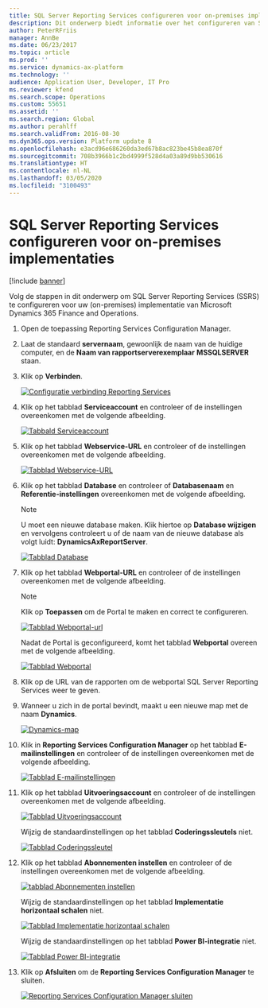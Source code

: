 ```yaml
---
title: SQL Server Reporting Services configureren voor on-premises implementaties
description: Dit onderwerp biedt informatie over het configureren van SQL Server Reporting Services (SSRS) voor een on-premises implementatie.
author: PeterRFriis
manager: AnnBe
ms.date: 06/23/2017
ms.topic: article
ms.prod: ''
ms.service: dynamics-ax-platform
ms.technology: ''
audience: Application User, Developer, IT Pro
ms.reviewer: kfend
ms.search.scope: Operations
ms.custom: 55651
ms.assetid: ''
ms.search.region: Global
ms.author: perahlff
ms.search.validFrom: 2016-08-30
ms.dyn365.ops.version: Platform update 8
ms.openlocfilehash: e3acd96e686260da3ed67b8ac823be45b8ea870f
ms.sourcegitcommit: 708b3966b1c2bd4999f528d4a03a89d9bb530616
ms.translationtype: HT
ms.contentlocale: nl-NL
ms.lasthandoff: 03/05/2020
ms.locfileid: "3100493"
---
```

# <a name="configure-sql-server-reporting-services-for-on-premises-deployments"></a>SQL Server Reporting Services configureren voor on-premises implementaties

[!include [banner](../includes/banner.md)]

Volg de stappen in dit onderwerp om SQL Server Reporting Services (SSRS) te configureren voor uw (on-premises) implementatie van Microsoft Dynamics 365 Finance and Operations.

1. Open de toepassing Reporting Services Configuration Manager.
2. Laat de standaard **servernaam**, gewoonlijk de naam van de huidige computer, en de **Naam van rapportserverexemplaar** **MSSQLSERVER** staan.
3. Klik op **Verbinden**.

    [![Configuratie verbinding Reporting Services](./media/ssrs-config-manager-01.png)](./media/ssrs-config-manager-01.png)

4. Klik op het tabblad **Serviceaccount** en controleer of de instellingen overeenkomen met de volgende afbeelding.

    [![Tabbald Serviceaccount](./media/ssrs-config-manager-02.png)](./media/ssrs-config-manager-02.png)

5. Klik op het tabblad **Webservice-URL** en controleer of de instellingen overeenkomen met de volgende afbeelding.

    [![Tabblad Webservice-URL](./media/ssrs-config-manager-03.png)](./media/ssrs-config-manager-03.png)

6. Klik op het tabblad **Database** en controleer of **Databasenaam** en **Referentie-instellingen** overeenkomen met de volgende afbeelding.

    > [!NOTE]
    > U moet een nieuwe database maken. Klik hiertoe op **Database wijzigen** en vervolgens controleert u of de naam van de nieuwe database als volgt luidt: **DynamicsAxReportServer**.

    [![Tabblad Database](./media/ssrs-config-manager-04.png)](./media/ssrs-config-manager-04.png)

7. Klik op het tabblad **Webportal-URL** en controleer of de instellingen overeenkomen met de volgende afbeelding.

    > [!NOTE]
    > Klik op **Toepassen** om de Portal te maken en correct te configureren.

    [![Tabblad Webportal-url](./media/ssrs-config-manager-05.png)](./media/ssrs-config-manager-05.png)

    Nadat de Portal is geconfigureerd, komt het tabblad **Webportal** overeen met de volgende afbeelding.

    [![Tabblad Webportal](./media/ssrs-config-manager-06.png)](./media/ssrs-config-manager-06.png)

8. Klik op de URL van de rapporten om de webportal SQL Server Reporting Services weer te geven.
9. Wanneer u zich in de portal bevindt, maakt u een nieuwe map met de naam **Dynamics**.

    [![Dynamics-map](./media/ssrs-config-manager-07.png)](./media/ssrs-config-manager-07.png)

10. Klik in **Reporting Services Configuration Manager** op het tabblad **E-mailinstellingen** en controleer of de instellingen overeenkomen met de volgende afbeelding.

    [![Tabblad E-mailinstellingen](./media/ssrs-config-manager-08.png)](./media/ssrs-config-manager-08.png)

11. Klik op het tabblad **Uitvoeringsaccount** en controleer of de instellingen overeenkomen met de volgende afbeelding.

    [![Tabblad Uitvoeringsaccount](./media/ssrs-config-manager-09.png)](./media/ssrs-config-manager-09.png)

    Wijzig de standaardinstellingen op het tabblad **Coderingssleutels** niet.

    [![Tabblad Coderingssleutel](./media/ssrs-config-manager-10.png)](./media/ssrs-config-manager-10.png)

12. Klik op het tabblad **Abonnementen instellen** en controleer of de instellingen overeenkomen met de volgende afbeelding.

    [![tabblad Abonnementen instellen](./media/ssrs-config-manager-11.png)](./media/ssrs-config-manager-11.png)

    Wijzig de standaardinstellingen op het tabblad **Implementatie horizontaal schalen** niet.

    [![Tabblad Implementatie horizontaal schalen](./media/ssrs-config-manager-12.png)](./media/ssrs-config-manager-12.png)

    Wijzig de standaardinstellingen op het tabblad **Power BI-integratie** niet.

    [![Tabblad Power BI-integratie](./media/ssrs-config-manager-13.png)](./media/ssrs-config-manager-13.png)

13. Klik op **Afsluiten** om de **Reporting Services Configuration Manager** te sluiten.

    [![Reporting Services Configuration Manager sluiten](./media/ssrs-config-manager-14.png)](./media/ssrs-config-manager-14.png)
